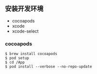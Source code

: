 ## 安装开发环境
- cocoapods
- xcode
- xcode-select

### cocoapods
```shell
$ brew install cocoapods
$ pod setup
$ cd /App
$ pod install --verbose --no-repo-update
```

